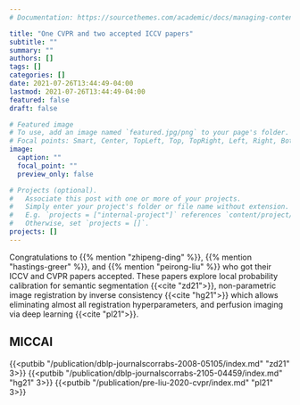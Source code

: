 ```yaml
---
# Documentation: https://sourcethemes.com/academic/docs/managing-content/

title: "One CVPR and two accepted ICCV papers"
subtitle: ""
summary: ""
authors: []
tags: []
categories: []
date: 2021-07-26T13:44:49-04:00
lastmod: 2021-07-26T13:44:49-04:00
featured: false
draft: false

# Featured image
# To use, add an image named `featured.jpg/png` to your page's folder.
# Focal points: Smart, Center, TopLeft, Top, TopRight, Left, Right, BottomLeft, Bottom, BottomRight.
image:
  caption: ""
  focal_point: ""
  preview_only: false

# Projects (optional).
#   Associate this post with one or more of your projects.
#   Simply enter your project's folder or file name without extension.
#   E.g. `projects = ["internal-project"]` references `content/project/deep-learning/index.md`.
#   Otherwise, set `projects = []`.
projects: []
---
```

Congratulations to {{% mention "zhipeng-ding" %}}, {{% mention "hastings-greer" %}}, and {{% mention "peirong-liu" %}}  who got their ICCV and CVPR papers accepted. These papers explore local probability calibration for semantic segmentation {{<cite "zd21">}}, non-parametric image registration by inverse consistency {{<cite "hg21">}} which allows eliminating almost all registration hyperparameters, and perfusion imaging via deep learning {{<cite "pl21">}}.

## MICCAI

{{<putbib "/publication/dblp-journalscorrabs-2008-05105/index.md" "zd21" 3>}}
{{<putbib "/publication/dblp-journalscorrabs-2105-04459/index.md" "hg21" 3>}}
{{<putbib "/publication/pre-liu-2020-cvpr/index.md" "pl21" 3>}}